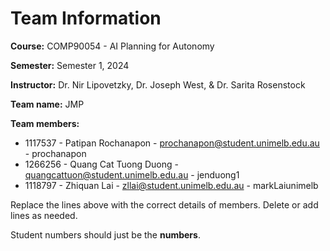 # Team Information

**Course:** COMP90054 - AI Planning for Autonomy

**Semester:** Semester 1, 2024

**Instructor:** Dr. Nir Lipovetzky, Dr. Joseph West, & Dr. Sarita Rosenstock

**Team name:** JMP

**Team members:**

* 1117537 - Patipan Rochanapon - prochanapon@student.unimelb.edu.au - prochanapon
* 1266256 - Quang Cat Tuong Duong - quangcattuon@student.unimelb.edu.au - jenduong1
* 1118797 - Zhiquan Lai - zllai@student.unimelb.edu.au - markLaiunimelb

Replace the lines above with the correct details of members. Delete or add lines as needed.

Student numbers should just be the **numbers**.
